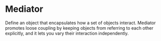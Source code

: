 # Mediator

Define an object that encapsulates how a set of objects interact. Mediator promotes loose coupling by keeping objects from referring to each other explicitly, and it lets you vary their interaction independently.
